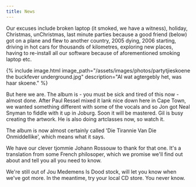 ```yaml
---
title: News
---
```


Our excuses include broken laptop (it smoked, we have a witness), holiday, Christmas, unChristmas, last minute parties because a good friend (below) got on a plane and flew to another country, 2005 dying, 2006 starting, driving in hot cars for thousands of kilometres, exploring new places, having to re-install all our software because of aforementioned smoking laptop etc.

{% include image.html
    image_path="/assets/images/photos/partytjieskoene the buckfever underground.jpg"
    description="Al wat agtergebly het, was haar skoene."
%}

But here we are. The album is - you must be sick and tired of this now - almost done. After Paul Ressel mixed it lank nice down here in Cape Town, we wanted something different with some of the vocals and so Jon got Neal Snyman to fiddle with it up in Joburg. Soon it will be mastered. Gil is busy creating the artwork. He is also doing artclasses now, so watch it.

The album is now almost certainly called 'Die Tirannie Van Die Onmiddellike', which means what it says.

We have our clever tjommie Johann Rossouw to thank for that one. It's a translation from some French philosoper, which we promise we'll find out about and tell you all you need to know.

We're still out of Jou Medemens Is Dood stock, will let you know when we've got more. In the meantime, try your local CD store. You never know.
